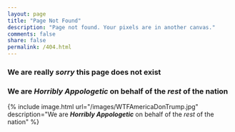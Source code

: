 ```yaml
---
layout: page
title: "Page Not Found"
description: "Page not found. Your pixels are in another canvas."
comments: false
share: false
permalink: /404.html
---
```


### We are really _sorry_ this page does not exist ###
### We are _**Horribly Appologetic**_ on behalf of the _rest_ of the nation ###

<!--
<div>

      <img style="position:relative;" src="/images/WTFAmericaDonTrump.jpg" alt="" />

      <h2 style="vertical-align:top;color:blue;">We are _**Horribly Appologetic**_ on behalf of the _rest_ of the nation</h2>

</div>
 -->

{% include image.html url="/images/WTFAmericaDonTrump.jpg" description="We are <em><strong>Horribly Appologetic</strong></em> on behalf of the <em>rest</em> of the nation" %}
<!--
Comment on [answer](http://stackoverflow.com/questions/19331362/using-an-image-caption-in-markdown-jekyll)

<figure class="image"><img src="/images/WTFAmericaDonTrump.jpg" alt="WTF America 404 pic"><figcaption>We are _**Horribly Appologetic**_ on behalf of the _rest_ of the nation</figcaption></figure>

Using the [answer here](http://stackoverflow.com/questions/23214226/how-to-position-text-over-an-image-with-html)

<div id="entry-content">
    <p style="text-align:center;vertical-align:middle;margin:0 0 -20% 0;color:white;">We are _**Horribly Appologetic**_ on behalf of the _rest_ of the nation </p>
<img style="position:center;" src="/images/WTFAmericaDonTrump.jpg" />
</div>

**Using Kramdown img-responsive class**  

![The 45th President of America](/images/WTFAmericaDonTrump.jpg){:class="img-responsive"}

<script type="text/javascript">
  var GOOG_FIXURL_LANG = 'en';
  var GOOG_FIXURL_SITE = '{{ site.url }}'
</script>
<script type="text/javascript"
  src="//linkhelp.clients.google.com/tbproxy/lh/wm/fixurl.js">
</script> -->
